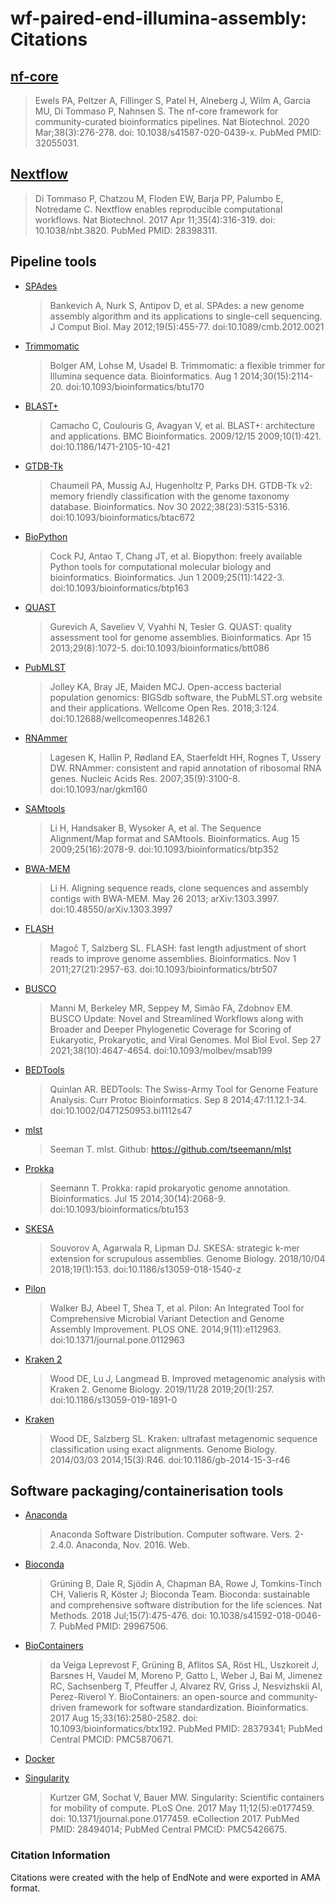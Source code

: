 # wf-paired-end-illumina-assembly: Citations

## [nf-core](https://pubmed.ncbi.nlm.nih.gov/32055031/)

> Ewels PA, Peltzer A, Fillinger S, Patel H, Alneberg J, Wilm A, Garcia MU, Di Tommaso P, Nahnsen S. The nf-core framework for community-curated bioinformatics pipelines. Nat Biotechnol. 2020 Mar;38(3):276-278. doi: 10.1038/s41587-020-0439-x. PubMed PMID: 32055031.

## [Nextflow](https://pubmed.ncbi.nlm.nih.gov/28398311/)

> Di Tommaso P, Chatzou M, Floden EW, Barja PP, Palumbo E, Notredame C. Nextflow enables reproducible computational workflows. Nat Biotechnol. 2017 Apr 11;35(4):316-319. doi: 10.1038/nbt.3820. PubMed PMID: 28398311.

## Pipeline tools

- [SPAdes](https://www.ncbi.nlm.nih.gov/pmc/articles/PMC3342519/)

  > Bankevich A, Nurk S, Antipov D, et al. SPAdes: a new genome assembly algorithm and its applications to single-cell sequencing. J Comput Biol. May 2012;19(5):455-77. doi:10.1089/cmb.2012.0021

- [Trimmomatic](https://www.ncbi.nlm.nih.gov/pmc/articles/PMC4103590/)

  > Bolger AM, Lohse M, Usadel B. Trimmomatic: a flexible trimmer for Illumina sequence data. Bioinformatics. Aug 1 2014;30(15):2114-20. doi:10.1093/bioinformatics/btu170

- [BLAST+](https://bmcbioinformatics.biomedcentral.com/articles/10.1186/1471-2105-10-421)

  > Camacho C, Coulouris G, Avagyan V, et al. BLAST+: architecture and applications. BMC Bioinformatics. 2009/12/15 2009;10(1):421. doi:10.1186/1471-2105-10-421

- [GTDB-Tk](https://www.ncbi.nlm.nih.gov/pmc/articles/PMC9710552/)

  > Chaumeil PA, Mussig AJ, Hugenholtz P, Parks DH. GTDB-Tk v2: memory friendly classification with the genome taxonomy database. Bioinformatics. Nov 30 2022;38(23):5315-5316. doi:10.1093/bioinformatics/btac672

- [BioPython](https://www.ncbi.nlm.nih.gov/pmc/articles/PMC2682512/)

  > Cock PJ, Antao T, Chang JT, et al. Biopython: freely available Python tools for computational molecular biology and bioinformatics. Bioinformatics. Jun 1 2009;25(11):1422-3. doi:10.1093/bioinformatics/btp163

- [QUAST](https://www.ncbi.nlm.nih.gov/pmc/articles/PMC3624806/)

  > Gurevich A, Saveliev V, Vyahhi N, Tesler G. QUAST: quality assessment tool for genome assemblies. Bioinformatics. Apr 15 2013;29(8):1072-5. doi:10.1093/bioinformatics/btt086

- [PubMLST](https://www.ncbi.nlm.nih.gov/pmc/articles/PMC6192448/)

  > Jolley KA, Bray JE, Maiden MCJ. Open-access bacterial population genomics: BIGSdb software, the PubMLST.org website and their applications. Wellcome Open Res. 2018;3:124. doi:10.12688/wellcomeopenres.14826.1

- [RNAmmer](https://www.ncbi.nlm.nih.gov/pmc/articles/PMC1888812/)

  > Lagesen K, Hallin P, Rødland EA, Staerfeldt HH, Rognes T, Ussery DW. RNAmmer: consistent and rapid annotation of ribosomal RNA genes. Nucleic Acids Res. 2007;35(9):3100-8. doi:10.1093/nar/gkm160

- [SAMtools](https://www.ncbi.nlm.nih.gov/pmc/articles/PMC2723002/)

  > Li H, Handsaker B, Wysoker A, et al. The Sequence Alignment/Map format and SAMtools. Bioinformatics. Aug 15 2009;25(16):2078-9. doi:10.1093/bioinformatics/btp352

- [BWA-MEM](https://arxiv.org/abs/1303.3997)

  > Li H. Aligning sequence reads, clone sequences and assembly contigs with BWA-MEM. May 26 2013; arXiv:1303.3997. doi:10.48550/arXiv.1303.3997

- [FLASH](https://www.ncbi.nlm.nih.gov/pmc/articles/PMC3198573/)

  > Magoč T, Salzberg SL. FLASH: fast length adjustment of short reads to improve genome assemblies. Bioinformatics. Nov 1 2011;27(21):2957-63. doi:10.1093/bioinformatics/btr507

- [BUSCO](https://www.ncbi.nlm.nih.gov/pmc/articles/PMC8476166/)

  > Manni M, Berkeley MR, Seppey M, Simão FA, Zdobnov EM. BUSCO Update: Novel and Streamlined Workflows along with Broader and Deeper Phylogenetic Coverage for Scoring of Eukaryotic, Prokaryotic, and Viral Genomes. Mol Biol Evol. Sep 27 2021;38(10):4647-4654. doi:10.1093/molbev/msab199

- [BEDTools](https://www.ncbi.nlm.nih.gov/pmc/articles/PMC4213956/)

  > Quinlan AR. BEDTools: The Swiss-Army Tool for Genome Feature Analysis. Curr Protoc Bioinformatics. Sep 8 2014;47:11.12.1-34. doi:10.1002/0471250953.bi1112s47

- [mlst](https://github.com/tseemann/mlst)

  > Seeman T. mlst. Github: https://github.com/tseemann/mlst

- [Prokka](https://academic.oup.com/bioinformatics/article/30/14/2068/2390517)

  > Seemann T. Prokka: rapid prokaryotic genome annotation. Bioinformatics. Jul 15 2014;30(14):2068-9. doi:10.1093/bioinformatics/btu153

- [SKESA](https://genomebiology.biomedcentral.com/articles/10.1186/s13059-018-1540-z)

  > Souvorov A, Agarwala R, Lipman DJ. SKESA: strategic k-mer extension for scrupulous assemblies. Genome Biology. 2018/10/04 2018;19(1):153. doi:10.1186/s13059-018-1540-z

- [Pilon](https://www.ncbi.nlm.nih.gov/pmc/articles/PMC4237348/)

  > Walker BJ, Abeel T, Shea T, et al. Pilon: An Integrated Tool for Comprehensive Microbial Variant Detection and Genome Assembly Improvement. PLOS ONE. 2014;9(11):e112963. doi:10.1371/journal.pone.0112963

- [Kraken 2](https://genomebiology.biomedcentral.com/articles/10.1186/s13059-019-1891-0)

  > Wood DE, Lu J, Langmead B. Improved metagenomic analysis with Kraken 2. Genome Biology. 2019/11/28 2019;20(1):257. doi:10.1186/s13059-019-1891-0

- [Kraken](https://www.ncbi.nlm.nih.gov/pmc/articles/PMC4053813/)
  > Wood DE, Salzberg SL. Kraken: ultrafast metagenomic sequence classification using exact alignments. Genome Biology. 2014/03/03 2014;15(3):R46. doi:10.1186/gb-2014-15-3-r46

## Software packaging/containerisation tools

- [Anaconda](https://anaconda.com)

  > Anaconda Software Distribution. Computer software. Vers. 2-2.4.0. Anaconda, Nov. 2016. Web.

- [Bioconda](https://pubmed.ncbi.nlm.nih.gov/29967506/)

  > Grüning B, Dale R, Sjödin A, Chapman BA, Rowe J, Tomkins-Tinch CH, Valieris R, Köster J; Bioconda Team. Bioconda: sustainable and comprehensive software distribution for the life sciences. Nat Methods. 2018 Jul;15(7):475-476. doi: 10.1038/s41592-018-0046-7. PubMed PMID: 29967506.

- [BioContainers](https://pubmed.ncbi.nlm.nih.gov/28379341/)

  > da Veiga Leprevost F, Grüning B, Aflitos SA, Röst HL, Uszkoreit J, Barsnes H, Vaudel M, Moreno P, Gatto L, Weber J, Bai M, Jimenez RC, Sachsenberg T, Pfeuffer J, Alvarez RV, Griss J, Nesvizhskii AI, Perez-Riverol Y. BioContainers: an open-source and community-driven framework for software standardization. Bioinformatics. 2017 Aug 15;33(16):2580-2582. doi: 10.1093/bioinformatics/btx192. PubMed PMID: 28379341; PubMed Central PMCID: PMC5870671.

- [Docker](https://dl.acm.org/doi/10.5555/2600239.2600241)

- [Singularity](https://pubmed.ncbi.nlm.nih.gov/28494014/)
  > Kurtzer GM, Sochat V, Bauer MW. Singularity: Scientific containers for mobility of compute. PLoS One. 2017 May 11;12(5):e0177459. doi: 10.1371/journal.pone.0177459. eCollection 2017. PubMed PMID: 28494014; PubMed Central PMCID: PMC5426675.

### Citation Information

Citations were created with the help of EndNote and were exported in AMA format.
